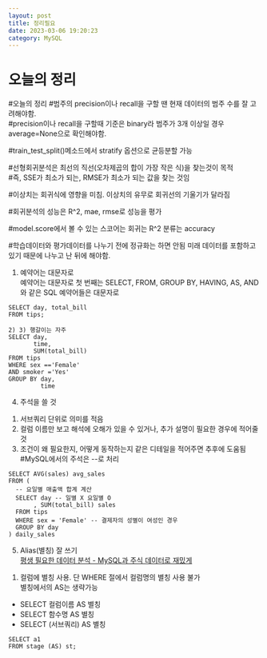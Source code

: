 ```yaml
---
layout: post
title: 정리필요
date: 2023-03-06 19:20:23 
category: MySQL
---
```


# 오늘의 정리

#오늘의 정리 
#범주의 precision이나 recall을 구할 땐 현재 데이터의 범주 수를 잘 고려해야함.   
#precision이나 recall을 구할때 기준은 binary라 범주가 3개 이상일 경우 average=None으로 확인해야함.  

#train_test_split()메소드에서 stratify 옵션으로 균등분할 가능   

#선형회귀분석은 최선의 직선(오차제곱의 합이 가장 작은 식)을 찾는것이 목적  
#즉, SSE가 최소가 되는, RMSE가 최소가 되는 값을 찾는 것임   
  
#이상치는 회귀식에 영향을 미침. 이상치의 유무로 회귀선의 기울기가 달라짐  
    
#회귀분석의 성능은 R^2, mae, rmse로 성능을 평가   

#model.score에서 볼 수 있는 스코어는 회귀는 R^2 분류는 accuracy   

#학습데이터와 평가데이터를 나누기 전에 정규화는 하면 안됨 미래 데이터를 포함하고 있기 때문에 나누고 난 뒤에 해야함.   











1) 예약어는 대문자로  
예약어는 대문자로 첫 번째는 SELECT, FROM, GROUP BY, HAVING, AS, AND 와 같은 SQL 예약어들은 대문자로  
```MySQL
SELECT day, total_bill  
FROM tips;  

2) 3) 행갈이는 자주  
SELECT day,    
       time,    
       SUM(total_bill)    
FROM tips  
WHERE sex =='Female'  
AND smoker ='Yes'   
GROUP BY day,
         time      
```

4) 주석을 쓸 것  
1. 서브쿼리 단위로 의미를 적음     
2. 컬럼 이름만 보고 해석에 오해가 있을 수 있거나, 추가 설명이 필요한 경우에 적어줄 것  
3. 조건이 왜 필요한지, 어떻게 동작하는지 같은 디테일을 적어주면 추후에 도움됨    
#MySQL에서의 주석은 --로 처리  

```MySQL
SELECT AVG(sales) avg_sales  
FROM (  
  -- 요일별 매출액 합계 계산  
  SELECT day -- 일별 X 요일별 O  
       , SUM(total_bill) sales  
  FROM tips  
  WHERE sex = 'Female' -- 결제자의 성별이 여성인 경우  
  GROUP BY day  
) daily_sales    
```

5) Alias(별칭) 잘 쓰기  
[평생 필요한 데이터 분석 - MySQL과 주식 데이터로 재밌게](https://wikidocs.net/131380)  

1. 컬럼에 별칭 사용. 단 WHERE 절에서 컬럼명의 별칭 사용 불가   
   별칭에서의 AS는 생략가능  

- SELECT 컬럼이름 AS 별칭  
- SELECT 함수명 AS 별칭   
- SELECT (서브쿼리) AS 별칭   

```MySQL
SELECT a1  
FROM stage (AS) st;  
```